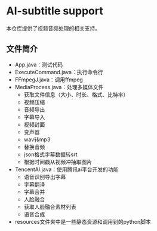 # AI-subtitle support 

本仓库提供了视频音频处理的相关支持。

## 文件简介

+ App.java：测试代码
+ ExecuteCommand.java：执行命令行
+ FFmpegJ.java：调用ffmpeg
+ MediaProcess.java：处理多媒体文件
    + 获取文件信息（大小、时长、格式、比特率）
    + 视频压缩
    + 音频导出
    + 字幕导入
    + 视频封面
    + 变声器
    + wav转mp3
    + 替换音频
    + json格式字幕数据转srt
    + 根据时间戳从视频冲抽取图片
+ TencentAI.java：使用腾讯ai平台开发的功能
    + 语音识别导出字幕
    + 字幕翻译
    + 字幕合并
    + 人脸融合
    + 获取人脸融合素材列表
    + 语音合成
+ resources文件夹中是一些静态资源和调用到的python脚本